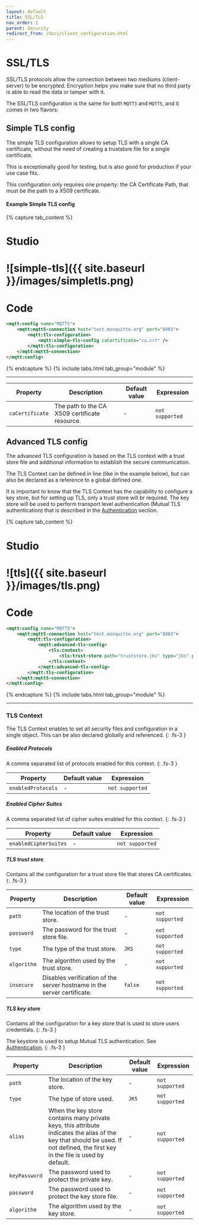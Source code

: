```yaml
---
layout: default
title: SSL/TLS
nav_order: 1
parent: Security
redirect_from: /docs/client_configuration.html
---
```


# SSL/TLS

SSL/TLS protocols allow the connection between two mediums (client-server) to be encrypted. Encryption helps you make sure that no third party is able to read the data or tamper with it.

The SSL/TLS configuration is the same for both `MQTT3` and `MQTT5`, and it comes in two flavors:

## Simple TLS config  

The simple TLS configuration allows to setup TLS with a single CA certificate, without the need of creating a truststore file for a single certificate.

This is exceptionally good for testing, but is also good for production if your use case fits.

This configuration only requires one property: the CA Certificate Path, that must be the path to a X509 certificate.

#### Example Simple TLS config
{% capture tab_content %}

Studio
===
![simple-tls]({{ site.baseurl }}/images/simpletls.png)
====

Code
===

```xml
<mqtt:config name="MQTT5">
    <mqtt:mqtt5-connection host="test.mosquitto.org" port="8883">
        <mqtt:tls-configuration>
            <mqtt:simple-tls-config caCertificate="ca.crt" />
        </mqtt:tls-configuration>
    </mqtt:mqtt5-connection>
</mqtt:config>
```

{% endcapture %}
{% include tabs.html tab_group="module" %}

---

| Property | Description | Default value | Expression |
| ----------- | ----------- | ------------- | -------- |
| `caCertificate` | The path to the CA X509 certificate resource. | - | `not supported` |

## Advanced TLS config  

The advanced TLS configuration is based on the TLS context with a trust store file and additional information to establish the secure communication.

The TLS Context can be defined in line (like in the example below), but can also be declared as a reference to a global defined one.

It is important to know that the TLS Context has the capability to configure a key store, but for setting up TLS, only a trust store will br required. The key store will be used to perform transport level authentication (Mutual TLS authentication) that is described in the [Authentication](2_authentication.md#tls-mutual-authentication) section.

{% capture tab_content %}

Studio
===
![tls]({{ site.baseurl }}/images/tls.png)
====

Code
===

```xml
<mqtt:config name="MQTT5">
    <mqtt:mqtt5-connection host="test.mosquitto.org" port="8883">
        <mqtt:tls-configuration>
            <mqtt:advanced-tls-config>
                <tls:context>
                    <tls:trust-store path="truststore.jks" type="jks" password="changeit" insecure="false"/>
                </tls:context>
            </mqtt:advanced-tls-config>
        </mqtt:tls-configuration>
    </mqtt:mqtt5-connection>
</mqtt:config>
```

{% endcapture %}
{% include tabs.html tab_group="module" %}

---

### TLS Context 

The TLS Context enables to set all security files and configuration in a single object. This can be also declared globally and referenced.
{: .fs-3 }

##### Enabled Protocols

A comma separated list of protocols enabled for this context.
{: .fs-3 }

| Property | Default value | Expression |
| ----------- | ------------- | -------- |
| `enabledProtocols` | - | `not supported` |

##### Enabled Cipher Suites
A comma separated list of cipher suites enabled for this context.
{: .fs-3 }

| Property | Default value | Expression |
| ----------- | ------------- | -------- |
| `enabledCipherSuites` | - | `not supported` |

##### TLS trust store

Contains all the configuration for a trust store file that stores CA certificates.
{: .fs-3 }

| Property | Description | Default value | Expression |
| ----------- | ----------- | ------------- | ------- |
| `path` | The location of the trust store. | - | `not supported` |
| `password` | The password for the trust store file. | - | `not supported` |
| `type` | The type of the trust store. | `JKS` | `not supported` |
| `algorithm` | The algorithm used by the trust store. | - | `not supported` |
| `insecure` | Disables verification of the server hostname in the server certificate. | `false` | `not supported` |

##### TLS key store

Contains all the configuration for a key store that is used to store users credentials.
{: .fs-3 }

The keystore is used to setup Mutual TLS authentication. See [Authentication](2_authentication.md#tls-mutual-authentication).
{: .fs-3 }

| Property | Description | Default value | Expression |
| ----------- | ----------- | ------------- | ------- |
| `path` | The location of the key store. | - | `not supported` |
| `type` | The type of store used. | `JKS` | `not supported` |
| `alias` | When the key store contains many private keys, this attribute indicates the alias of the key that should be used. If not defined, the first key in the file is used by default. | - | `not supported` |
| `keyPassword` | The password used to protect the private key. | - | `not supported` |
| `password` | The password used to protect the key store file. | - | `not supported` |
| `algorithm` | The algorithm used by the key store. | - | `not supported` |
